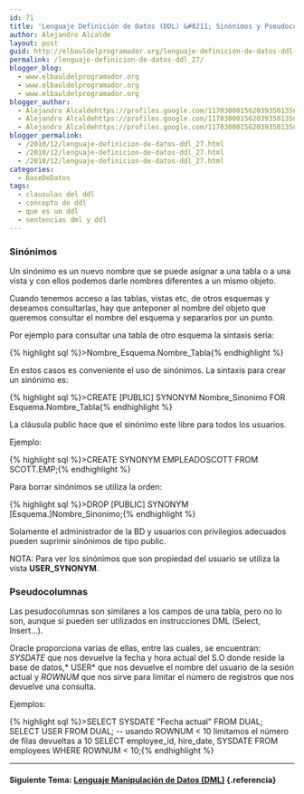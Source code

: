 ```yaml
---
id: 71
title: 'Lenguaje Definición de Datos (DDL) &#8211; Sinónimos y Pseudocolumnas'
author: Alejandro Alcalde
layout: post
guid: http://elbauldelprogramador.org/lenguaje-definicion-de-datos-ddl-sinonimos-y-pseudocolumnas/
permalink: /lenguaje-definicion-de-datos-ddl_27/
blogger_blog:
  - www.elbauldelprogramador.org
  - www.elbauldelprogramador.org
  - www.elbauldelprogramador.org
blogger_author:
  - Alejandro Alcaldehttps://profiles.google.com/117030001562039350135noreply@blogger.com
  - Alejandro Alcaldehttps://profiles.google.com/117030001562039350135noreply@blogger.com
  - Alejandro Alcaldehttps://profiles.google.com/117030001562039350135noreply@blogger.com
blogger_permalink:
  - /2010/12/lenguaje-definicion-de-datos-ddl_27.html
  - /2010/12/lenguaje-definicion-de-datos-ddl_27.html
  - /2010/12/lenguaje-definicion-de-datos-ddl_27.html
categories:
  - BaseDeDatos
tags:
  - clausulas del ddl
  - concepto de ddl
  - que es un ddl
  - sentencias dml y ddl
---
```

<div class="icosql">
</div>

### Sinónimos

Un sinónimo es un nuevo nombre que se puede asignar a una tabla o a una vista y con ellos podemos darle nombres diferentes a un mismo objeto.

Cuando tenemos acceso a las tablas, vistas etc, de otros esquemas y deseamos consultarlas, hay que anteponer al nombre del objeto que queremos consultar el nombre del esquema y separarlos por un punto.  
<!--more--> Por ejemplo para consultar una tabla de otro esquema la sintaxis sería:

{% highlight sql %}>Nombre_Esquema.Nombre_Tabla{% endhighlight %}

En estos casos es conveniente el uso de sinónimos. La sintaxis para crear un sinónimo es:

{% highlight sql %}>CREATE [PUBLIC] SYNONYM Nombre_Sinonimo FOR Esquema.Nombre_Tabla{% endhighlight %}

La cláusula public hace que el sinónimo este libre para todos los usuarios.

Ejemplo: 

{% highlight sql %}>CREATE SYNONYM EMPLEADOSCOTT FROM SCOTT.EMP;{% endhighlight %}

Para borrar sinónimos se utiliza la orden:

{% highlight sql %}>DROP [PUBLIC] SYNONYM [Esquema.]Nombre_Sinonimo;{% endhighlight %}

Solamente el administrador de la BD y usuarios con privilegios adecuados pueden suprimir sinónimos de tipo public.

NOTA: Para ver los sinónimos que son propiedad del usuario se utiliza la vista **USER_SYNONYM**.

### Pseudocolumnas

Las pesudocolumnas son similares a los campos de una tabla, pero no lo son, aunque si pueden ser utilizados en instrucciones DML (Select, Insert…). 

Oracle proporciona varias de ellas, entre las cuales, se encuentran: *SYSDATE* que nos devuelve la fecha y hora actual del S.O donde reside la base de datos,* USER* que nos devuelve el nombre del usuario de la sesión actual y *ROWNUM* que nos sirve para limitar el número de registros que nos devuelve una consulta.

Ejemplos: 

{% highlight sql %}>SELECT SYSDATE "Fecha actual" FROM DUAL;
SELECT USER FROM DUAL;
<span class="comentario">-- usando ROWNUM &lt; 10 limitamos el número de filas devueltas a 10</span>
SELECT employee_id, hire_date, SYSDATE FROM employees WHERE ROWNUM &lt; 10;{% endhighlight %}

* * *

#### Siguiente Tema: [Lenguaje Manipulación de Datos (DML)][1] {.referencia}



 [1]: http://elbauldelprogramador.com/lenguaje-manipulacion-de-datos-dml/